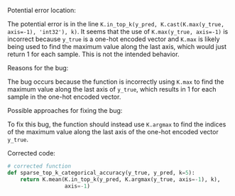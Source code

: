 Potential error location: 

The potential error is in the line `K.in_top_k(y_pred, K.cast(K.max(y_true, axis=-1), 'int32'), k)`. It seems that the use of `K.max(y_true, axis=-1)` is incorrect because `y_true` is a one-hot encoded vector and `K.max` is likely being used to find the maximum value along the last axis, which would just return 1 for each sample. This is not the intended behavior.

Reasons for the bug:

The bug occurs because the function is incorrectly using `K.max` to find the maximum value along the last axis of `y_true`, which results in 1 for each sample in the one-hot encoded vector.

Possible approaches for fixing the bug:

To fix this bug, the function should instead use `K.argmax` to find the indices of the maximum value along the last axis of the one-hot encoded vector `y_true`.

Corrected code:

```python
# corrected function
def sparse_top_k_categorical_accuracy(y_true, y_pred, k=5):
    return K.mean(K.in_top_k(y_pred, K.argmax(y_true, axis=-1), k),
                  axis=-1)
```